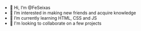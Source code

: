 - 👋 Hi, I’m @FeSeixas
- 👀 I’m interested in making new friends and acquire knowledge
- 🌱 I’m currently learning HTML, CSS and JS
- 💞️ I'm looking to collaborate on a few projects
